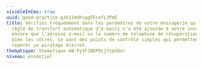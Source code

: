 ```yaml
---
visibleInCms: true
uuid: good-practice-g3k11mUKsggFEcefL3Pm5
title: Vérifiez fréquemment dans les paramètres de votre messagerie qu’aucune
  règle de transfert automatique d’e-mails n’a été ajoutée à votre insu, ou
  encore que l’adresse e-mail ou le numéro de téléphone de récupération sont
  bien les vôtres. Ce sont des points de contrôle simples qui permettent de
  repérer un piratage discret.
thematique: thematique-kW-FytF1BDPDcjYzpVQvr
niveau: essentiel
---
```


